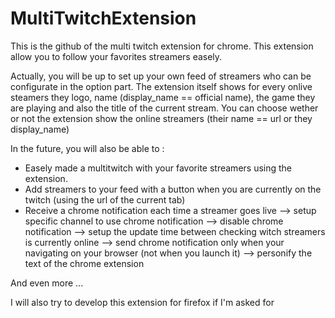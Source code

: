 # MultiTwitchExtension
This is the github of the multi twitch extension for chrome. 
This extension allow you to follow your favorites streamers easely.

Actually, you will be up to set up your own feed of streamers who can be configurate in the option part.
The extension itself shows for every onlive steamers they logo, name (display_name == official name), the game they are playing and also the title of the current stream.
You can choose wether or not the extension show the online streamers (their name == url or they display_name)

In the future, you will also be able to :
  - Easely made a multitwitch with your favorite streamers using the extension.
  - Add streamers to your feed with a button when you are currently on the twitch (using the url of the current tab)
  - Receive a chrome notification each time a streamer goes live
    --> setup specific channel to use chrome notification
    --> disable chrome notification
    --> setup the update time between checking witch streamers is currently online
    --> send chrome notification only when your navigating on your browser (not when you launch it)
    --> personify the text of the chrome extension
    

And even more ...

I will also try to develop this extension for firefox if I'm asked for
